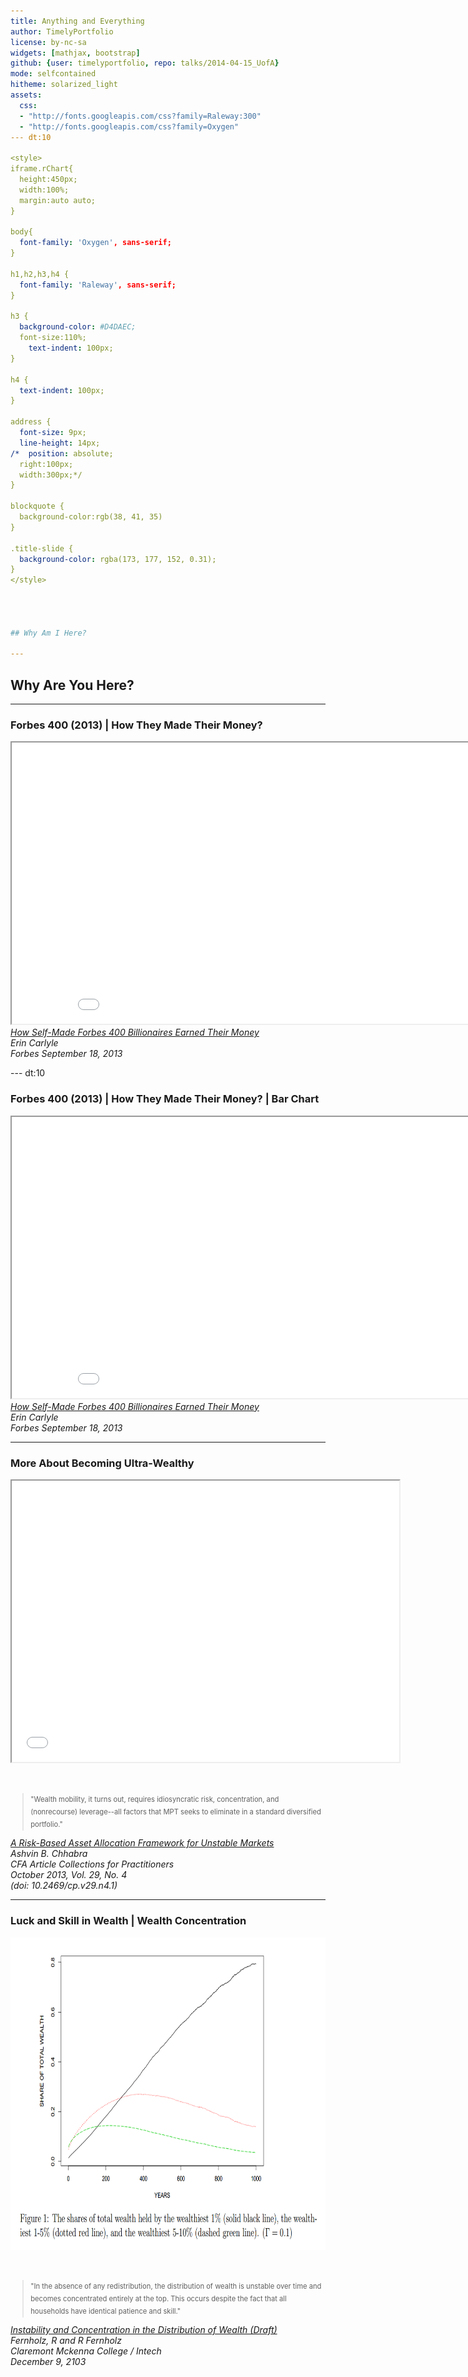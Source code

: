 ```yaml
---
title: Anything and Everything
author: TimelyPortfolio
license: by-nc-sa
widgets: [mathjax, bootstrap]
github: {user: timelyportfolio, repo: talks/2014-04-15_UofA}
mode: selfcontained
hitheme: solarized_light
assets:
  css:
  - "http://fonts.googleapis.com/css?family=Raleway:300"
  - "http://fonts.googleapis.com/css?family=Oxygen"
--- dt:10
  
<style>
iframe.rChart{
  height:450px;
  width:100%;
  margin:auto auto;
}

body{
  font-family: 'Oxygen', sans-serif;
}

h1,h2,h3,h4 {
  font-family: 'Raleway', sans-serif;
}

h3 {
  background-color: #D4DAEC;
  font-size:110%;
    text-indent: 100px; 
}

h4 {
  text-indent: 100px;
}

address {
  font-size: 9px;
  line-height: 14px;
/*  position: absolute;
  right:100px;
  width:300px;*/
}

blockquote {
  background-color:rgb(38, 41, 35)
}

.title-slide {
  background-color: rgba(173, 177, 152, 0.31);
}
</style>




## Why Am I Here?

---
```


## Why Are You Here?

--- 

### Forbes 400 (2013) | How They Made Their Money?

<iframe src='assets/fig/unnamed-chunk-2.html'
                scrolling='no' seamless class='rChart dimple' id=iframe-chart28f469541409
                height=450 width = 900
                ></iframe>

<div class = "row">
<div class = "col-md-4 col-md-offset-8">
<address class="text-muted">
    <a href = "http://www.forbes.com/sites/erincarlyle/2013/09/18/how-self-made-forbes-400-billionaires-earned-their-money/">
      How Self-Made Forbes 400 Billionaires Earned Their Money
    </a><br>
    Erin Carlyle<br>
    Forbes September 18, 2013
</address>
</div>
</div>


--- dt:10

### Forbes 400 (2013) | How They Made Their Money? | Bar Chart


<iframe src='assets/fig/unnamed-chunk-3.html'
                scrolling='no' seamless class='rChart dimple' id=iframe-chart28f47572940
                height=450 width = 900
                ></iframe>

<div class = "row">
<div class = "col-md-4 col-md-offset-8">
<address class="text-muted">
    <a href = "http://www.forbes.com/sites/erincarlyle/2013/09/18/how-self-made-forbes-400-billionaires-earned-their-money/">
      How Self-Made Forbes 400 Billionaires Earned Their Money
    </a><br>
    Erin Carlyle<br>
    Forbes September 18, 2013
</address>
</div>
</div>

---

### More About Becoming Ultra-Wealthy

<div class="row">
<div class = "col-md-8">
<iframe src='assets/fig/unnamed-chunk-4.html'
                scrolling='no' seamless class='rChart dimple' id=iframe-chart28f46a4b4a8e
                height=450 width = 620
                ></iframe>

  </div>
  <div class="col-md-4">
    <br><br>
    <blockquote style="font-size:80%;line-height:20px;">
    "Wealth mobility, it turns out, requires idiosyncratic risk, concentration, and (nonrecourse) leverage--all factors that MPT seeks to eliminate in a standard diversified portfolio."
    </blockquote>
  </div>
</div>
<div class = "row">
<div class = "col-md-4 col-md-offset-8">
<address class="text-muted">
    <a href = "A Risk-Based Asset Allocation Framework for Unstable Markets">
      A Risk-Based Asset Allocation Framework for Unstable Markets
    </a><br>
    Ashvin B. Chhabra<br>
    CFA Article Collections for Practitioners<br>
    October 2013, Vol. 29, No. 4<br>
    (doi: 10.2469/cp.v29.n4.1)
</address>
</div>
</div>

---

### Luck and Skill in Wealth | Wealth Concentration

<div class="row">
  <div class = "col-md-8">
    <img src = "./assets/fig/fernholz_wealth.png" height = 500px></img>
  </div>
  <div class="col-md-4">
    <br><br>
    <blockquote style="font-size:80%;line-height:20px;">
    "In the absence of any redistribution, the distribution of wealth is unstable over time and becomes concentrated entirely at the top. This occurs despite the fact that all households have identical patience and skill."
    </blockquote>
  </div>  
</div>

<div class = "row">
<div class = "col-md-4 col-md-offset-8">
<address class="text-muted">
    <a href ="http://www.ricardofernholz.com/Instability.pdf">
      Instability and Concentration in the Distribution of Wealth (Draft)
    </a><br>
    Fernholz, R and R Fernholz<br>
    Claremont Mckenna College / Intech<br>
    December 9, 2103<br>
</address>
</div>
</div>

